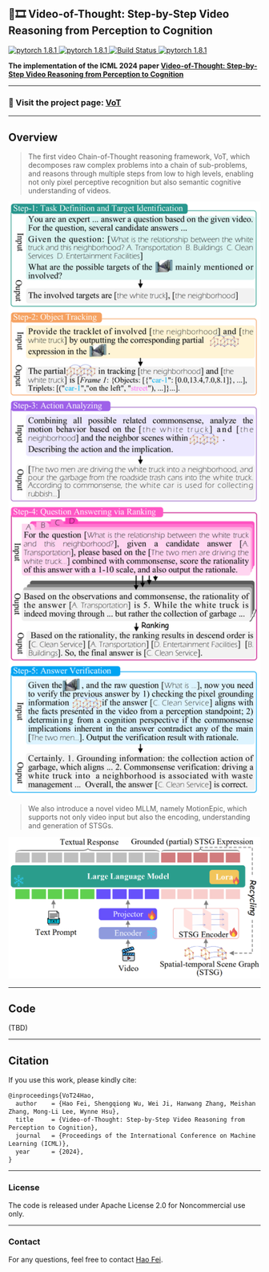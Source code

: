 ## 🤔🎞️ Video-of-Thought: Step-by-Step Video Reasoning from Perception to Cognition
<a href="https://github.com/scofield7419/Video-of-Thought">
  <img src="https://img.shields.io/badge/VoT-1.0-blue" alt="pytorch 1.8.1">
</a>
<a href="https://github.com/scofield7419/Video-of-Thought" rel="nofollow">
  <img src="https://img.shields.io/badge/MLLM-1.0-red" alt="pytorch 1.8.1">
</a>
<a href="https://huggingface.co/docs/transformers/index" rel="nofollow">
  <img src="https://img.shields.io/badge/transformers-4.24.0-green" alt="Build Status">
</a>
<a href="https://pytorch.org" rel="nofollow">
  <img src="https://img.shields.io/badge/pytorch-1.10.0-orange" alt="pytorch 1.8.1">
</a>



**The implementation of the ICML 2024 paper [Video-of-Thought: Step-by-Step Video Reasoning from Perception to Cognition](http://haofei.vip/downloads/papers/VoT_2024.pdf)**

----------
 ### 🎉 Visit the project page: [VoT](http://haofei.vip/VoT/)

----------


## Overview<a name="overview" />

> The first video Chain-of-Thought reasoning framework, VoT, which decomposes raw complex problems into a chain of sub-problems, and reasons through
multiple steps from low to high levels, enabling not only pixel perceptive recognition but also semantic
cognitive understanding of videos.

<p align="center">
  <img src="./figures/VoT.png" width="800"/>
</p>

> We also introduce a novel video MLLM, namely MotionEpic, which supports not only video input but also the encoding, understanding and generation of STSGs.


<p align="center">
  <img src="./figures/MotionEpic.png" width="800"/>
</p>


----------

## Code 

(TBD)




----------

## Citation

If you use this work, please kindly cite:

```
@inproceedings{VoT24Hao,
  author    = {Hao Fei, Shengqiong Wu, Wei Ji, Hanwang Zhang, Meishan Zhang, Mong-Li Lee, Wynne Hsu},
  title     = {Video-of-Thought: Step-by-Step Video Reasoning from Perception to Cognition},
  journal   = {Proceedings of the International Conference on Machine Learning (ICML)},
  year      = {2024},
}
```


----------
### License

The code is released under Apache License 2.0 for Noncommercial use only. 



----------


### Contact

For any questions, feel free to contact [Hao Fei](mailto:haofei37@nus.edu.sg).
